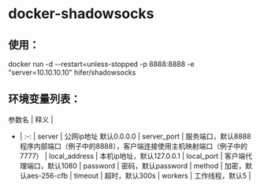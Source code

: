 # docker-shadowsocks

## 使用：
docker run -d --restart=unless-stopped -p 8888:8888 -e "server=10.10.10.10" hifer/shadowsocks

## 环境变量列表：
参数名 | 释义 |
- | :-: |
server | 公网ip地址 默认0.0.0.0 |
server_port | 服务端口，默认8888 程序内部端口（例子中的8888），客户端连接使用主机映射端口（例子中的7777） |
local_address | 本机ip地址，默认127.0.0.1 |
local_port | 客户端代理端口，默认1080 |
password | 密码，默认password |
method | 加密，默认aes-256-cfb |
timeout | 超时，默认300s |
workers | 工作线程，默认5 |
